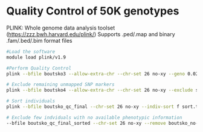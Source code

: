 # Quality Control of 50K genotypes
PLINK: Whole genome data analysis toolset (https://zzz.bwh.harvard.edu/plink/)
Supports .ped/.map and binary .fam/.bed/.bim format files

```bash
#Load the software
module load plink/v1.9

#Perform Quality Control
plink --bfile boutsko3 --allow-extra-chr --chr-set 26 no-xy --geno 0.02 --maf 0.02 --make-bed --mind 0.05 --out boutsko4

# Exclude remaining unmapped SNP markers 
plink --bfile boutsko4 --allow-extra-chr --chr-set 26 no-xy --exclude snps_bou_remove.txt --make-bed boutsko_qc_final

# Sort individuals
plink --bfile boutsko_qc_final --chr-set 26 no-xy --indiv-sort f sort.txt --make-bed --out boutsko_qc_final_sorted

# Exclude few indviduals with no available phenotypic information 
--bfile boutsko_qc_final_sorted --chr-set 26 no-xy --remove boutsko_no-pheno.txt --make-bed --out boutsko_qc_final_sorted_only-pheno
